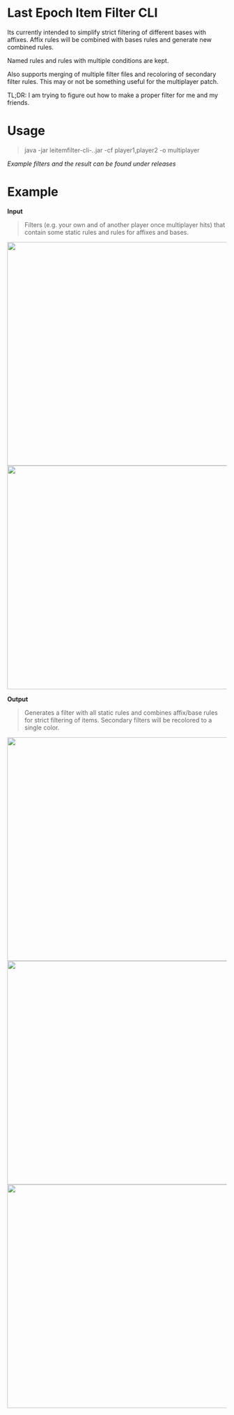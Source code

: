 # Last Epoch Item Filter CLI

Its currently intended to simplify strict filtering of different bases with affixes.
Affix rules will be combined with bases rules and generate new combined rules.

Named rules and rules with multiple conditions are kept.

Also supports merging of multiple filter files and recoloring of secondary filter rules.
This may or not be something useful for the multiplayer patch.

TL;DR: I am trying to figure out how to make a proper filter for me and my friends.



# Usage
> java -jar leitemfilter-cli-*.*.jar -cf player1,player2 -o multiplayer

*Example filters and the result can be found under releases*

# Example 

**Input**
> Filters (e.g. your own and of another player once multiplayer hits) that contain some static rules and rules for affixes and bases.
<img src="images/player1.png?raw=true" width="512">
<img src="images/player2.png?raw=true" width="512">

**Output**
> Generates a filter with all static rules and combines affix/base rules for strict filtering of items.
> Secondary filters will be recolored to a single color.
<img src="images/merge1.png?raw=true" width="512">
<img src="images/merge2.png?raw=true" width="512">
<img src="images/merge3.png?raw=true" width="512">
